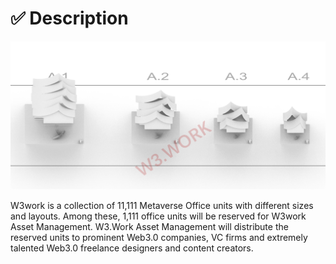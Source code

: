 # ✅ Description

![](../.gitbook/assets/9.png)

W3work is a collection of 11,111 Metaverse Office units with different sizes and layouts. Among these, 1,111 office units will be reserved for W3work Asset Management. W3.Work Asset Management will distribute the reserved units to prominent Web3.0 companies, VC firms and extremely talented Web3.0 freelance designers and content creators.
